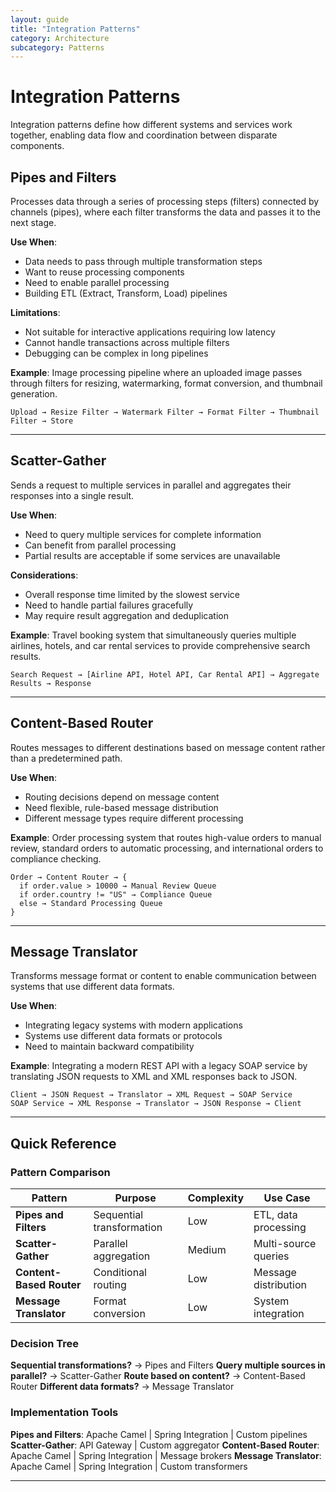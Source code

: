 ```yaml
---
layout: guide
title: "Integration Patterns"
category: Architecture
subcategory: Patterns
---
```


# Integration Patterns

Integration patterns define how different systems and services work together, enabling data flow and coordination between disparate components.

## Pipes and Filters

Processes data through a series of processing steps (filters) connected by channels (pipes), where each filter transforms the data and passes it to the next stage.

**Use When**:
- Data needs to pass through multiple transformation steps
- Want to reuse processing components
- Need to enable parallel processing
- Building ETL (Extract, Transform, Load) pipelines

**Limitations**:
- Not suitable for interactive applications requiring low latency
- Cannot handle transactions across multiple filters
- Debugging can be complex in long pipelines

**Example**: Image processing pipeline where an uploaded image passes through filters for resizing, watermarking, format conversion, and thumbnail generation.

```
Upload → Resize Filter → Watermark Filter → Format Filter → Thumbnail Filter → Store
```

---

## Scatter-Gather

Sends a request to multiple services in parallel and aggregates their responses into a single result.

**Use When**:
- Need to query multiple services for complete information
- Can benefit from parallel processing
- Partial results are acceptable if some services are unavailable

**Considerations**:
- Overall response time limited by the slowest service
- Need to handle partial failures gracefully
- May require result aggregation and deduplication

**Example**: Travel booking system that simultaneously queries multiple airlines, hotels, and car rental services to provide comprehensive search results.

```
Search Request → [Airline API, Hotel API, Car Rental API] → Aggregate Results → Response
```

---

## Content-Based Router

Routes messages to different destinations based on message content rather than a predetermined path.

**Use When**:
- Routing decisions depend on message content
- Need flexible, rule-based message distribution
- Different message types require different processing

**Example**: Order processing system that routes high-value orders to manual review, standard orders to automatic processing, and international orders to compliance checking.

```
Order → Content Router → {
  if order.value > 10000 → Manual Review Queue
  if order.country != "US" → Compliance Queue
  else → Standard Processing Queue
}
```

---

## Message Translator

Transforms message format or content to enable communication between systems that use different data formats.

**Use When**:
- Integrating legacy systems with modern applications
- Systems use different data formats or protocols
- Need to maintain backward compatibility

**Example**: Integrating a modern REST API with a legacy SOAP service by translating JSON requests to XML and XML responses back to JSON.

```
Client → JSON Request → Translator → XML Request → SOAP Service
SOAP Service → XML Response → Translator → JSON Response → Client
```

---

## Quick Reference

### Pattern Comparison

| Pattern | Purpose | Complexity | Use Case |
|---------|---------|------------|----------|
| **Pipes and Filters** | Sequential transformation | Low | ETL, data processing |
| **Scatter-Gather** | Parallel aggregation | Medium | Multi-source queries |
| **Content-Based Router** | Conditional routing | Low | Message distribution |
| **Message Translator** | Format conversion | Low | System integration |

### Decision Tree

**Sequential transformations?** → Pipes and Filters
**Query multiple sources in parallel?** → Scatter-Gather
**Route based on content?** → Content-Based Router
**Different data formats?** → Message Translator

### Implementation Tools

**Pipes and Filters**: Apache Camel | Spring Integration | Custom pipelines
**Scatter-Gather**: API Gateway | Custom aggregator
**Content-Based Router**: Apache Camel | Spring Integration | Message brokers
**Message Translator**: Apache Camel | Spring Integration | Custom transformers

---
